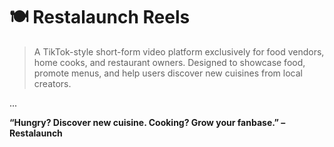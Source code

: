 # 🍽️ Restalaunch Reels

> A TikTok-style short-form video platform exclusively for food vendors, home cooks, and restaurant owners. Designed to showcase food, promote menus, and help users discover new cuisines from local creators.

...

**“Hungry? Discover new cuisine. Cooking? Grow your fanbase.” – Restalaunch**
